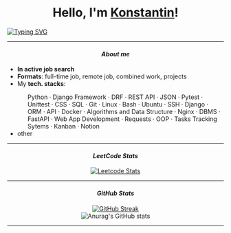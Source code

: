 <h1 align="center">Hello, I'm 
  <a href="https://t.me/KNST_XXX" target="_blank">Konstantin</a>!
</h1>
<a href="https://t.me/KNST_XXX"><img src="https://readme-typing-svg.herokuapp.com?font=Segoe+UI&weight=300&size=20&duration=3333&pause=1000&color=F7F7F7&background=FFFFFF00&repeat=false&random=false&width=1000&height=30&center=true&lines=Python-developer+from+Moscow,+22+y.o." alt="Typing SVG" /></a>
<hr>
<h4 align="center"><i>About me</i></h4>
<ul>
  <li><b>In active job search</b></li>
  <li><b>Formats</b>: full-time job, remote job, combined work, projects</li>
  <li>My <b>tech. stacks</b>:</li>
    <ul>
      Python &#183 Django Framework &#183 DRF &#183 REST API &#183 JSON &#183 Pytest &#183 Unittest &#183 CSS &#183 SQL &#183 Git &#183 Linux &#183 Bash &#183 Ubuntu &#183 SSH &#183 Django &#183 ORM &#183 API &#183 Docker &#183 Algorithms and Data Structure &#183 Nginx &#183 DBMS &#183 FastAPI &#183 Web App Development &#183 Requests &#183 OOP &#183 Tasks Tracking Sytems &#183 Kanban &#183 Notion
    </ul>
  <li>other</li>
</ul>
<hr>
<h4 align="center"><i>LeetCode Stats</i></h4>
<div align="center">
  
  [![Leetcode Stats](https://leetcard.jacoblin.cool/knst_xxx?ext=heatmap)](https://leetcode.com/u/knst_xxx)
</div>
<hr>
<h4 align="center"><i>GitHub Stats</i></h4>
<div align="center">
  <a href="https://git.io/streak-stats">
    <img src="https://streak-stats.demolab.com/?user=Knstxx&theme=merko" alt="GitHub Streak" />
  </a>
</div>
<div align="center">
  <img src="https://github-readme-stats.vercel.app/api?username=Knstxx&show_icons=true&theme=highcontrast" alt="Anurag's GitHub stats" />
</div>
<hr>
